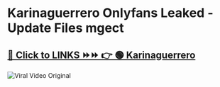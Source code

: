 
 # Karinaguerrero Onlyfans Leaked - Update Files mgect

## <h2><a href="https://clipsfans.com/Karinaguerrero&ref=git">🔗 Click to LINKS ⏩⏩ 👉 🟢 Karinaguerrero </a></h2>

<a href="https://clipsfans.com/Karinaguerrero&ref=git" rel="nofollow" data-target="animated-image.originalLink"><img src="https://i.ibb.co.com/xMMVF88/686577567.gif" alt="Viral Video Original" style="max-width: 100%; display: inline-block;" data-target="animated-image.originalImage"></a>

